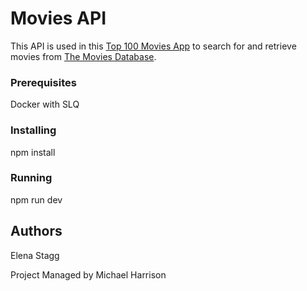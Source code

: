 # Movies API

This API is used in this [Top 100 Movies App](https://github.com/elenastagg/top-100-movies-app) to search for and retrieve movies from [The Movies Database](https://www.themoviedb.org/).


### Prerequisites 
Docker with SLQ 

### Installing

npm install

### Running 
npm run dev


## Authors

Elena Stagg

Project Managed by Michael Harrison
